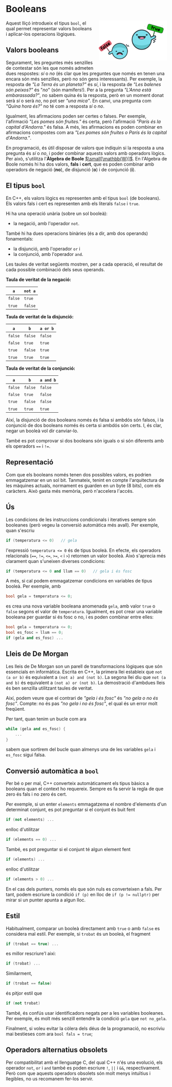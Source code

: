 # Booleans

<img src='./booleans.png' style='height: 9em; float: right; margin: 0 0 1em 1em;'/>

Aquest lliçó introdueix el tipus `bool`,
el qual permet representar valors booleans i aplicar-los operacions lògiques.


## Valors booleans

Segurament, les preguntes més senzilles de contestar són les que només
admeten dues respostes: *sí* o *no* (és clar que les preguntes que
només en tenen una encara són més senzilles, però no són gens
interessants). Per exemple, la resposta de *"La Terra és un planeta?"*
és *sí*, i la resposta de *"Les balenes són peixos?"* és "*no*" (són
mamífers!). Per a la pregunta *"L'Anna està embarassada?"*, no sabem
quina és la resposta, però en un moment donat serà *sí* o serà *no*, no
pot ser *"una mica"*.  En canvi, una pregunta com *"Quina hora és?"* no
té com a resposta *sí* o *no*.

Igualment, les afirmacions poden ser certes o falses. Per exemple, l'afirmació
*"Les pomes són fruites."* és certa, però l'afirmació *"París és la capital
d'Andorra."* és falsa. A més, les afirmacions es poden combinar
en afirmacions compostes com ara *"Les pomes són fruites o París
és la capital d'Andorra."*.

En programació, és útil disposar de valors que indiquin
si la resposta a una pregunta és *sí* o *no*,
i poder combinar aquests valors amb operadors lògics.
Per això, s'utilitza l'**Àlgebra de Boole**
[$\small[\mathbb{W}]$](https://ca.wikipedia.org/wiki/%C3%80lgebra_de_Boole).
En l'Algebra de Boole només hi ha dos valors, **fals** i **cert**,
que es poden combinar amb operadors de negació (**no**),
de disjunció (**o**) i de conjunció (**i**).




## El tipus `bool`

En C++, els valors lògics es representen amb el tipus `bool` (de booleans).
Els valors fals i cert es representen amb els literals `false` i `true`.

Hi ha una operació unària (sobre un sol booleà):

- la negació, amb l'operador `not`.

També hi ha dues operacions binàries (és a dir, amb dos operands) fonamentals:

- la disjunció, amb l'operador `or` i
- la conjunció, amb l'operador `and`.

Les taules de veritat següents mostren, per a cada operació,
el resultat de cada possible combinació dels seus operands.

**Taula de veritat de la negació:**

| `a`        | `not a`    |
| ---------- | ---------- |
|  `false`   |  `true`    |
|  `true`    |  `false`   |

**Taula de veritat de la disjunció:**

| `a`  | `b`  | `a or b` |
| ---- | ---- | --------- |
|  `false`   |  `false`   | `false` |
|  `false`   |  `true`    | `true`  |
|  `true`    |  `false`   | `true`  |
|  `true`    |  `true`    | `true`  |

**Taula de veritat de la conjunció:**

| `a`  | `b`  | `a and b` |
| ---- | ---- | --------- |
|  `false`   |  `false`   | `false` |
|  `false`   |  `true`    | `false` |
|  `true`    |  `false`   | `false` |
|  `true`    |  `true`    | `true`  |


Així, la disjunció de dos booleans només és falsa si ambdós són falsos,
i la conjunció de dos booleans només és certa si ambdós són certs.
I, és clar, negar un booleà vol dir canviar-lo.

També es pot comprovar si dos booleans són iguals
o si són diferents amb els operadors `==` i `!=`.


## Representació

Com que els booleans només tenen dos possibles valors,
es podrien emmagatzemar en un sol bit.
Tanmateix, tenint en compte l'arquitectura de les màquines actuals,
normament es guarden en un byte (8 bits), com els caràcters.
Això gasta més memòria, però n'accelera l'accés.


## Ús

Les condicions de les instruccions condicionals i iteratives
sempre són booleanes (però vegeu la conversió automàtica més avall).
Per exemple, quan s'escriu

```c++
if (temperatura <= 0)   // gela
```

l'expressió `temperatura <= 0` és de tipus booleà.
En efecte, els operadors relacionals (`==`, `!=`, `<=`, `>=`, `<` i `>`)
retornen un valor booleà.
Això s'aprecia més clarament quan s'uneixen diverses condicions:

```c++
if (temperatura <= 0 and llum == 0)   // gela i és fosc
```

A més, si cal podem emmagatzemar condicions
en variables de tipus booleà.
Per exemple, amb

```c++
bool gela = temperatura <= 0;
```

es crea una nova variable booleana anomenada `gela`,
amb valor `true` o `false` segons el valor de `temperatura`.
Igualment, es pot crear una variable booleana
per guardar si és fosc o no,
i es poden combinar entre elles:

```c++
bool gela = temperatura <= 0;
bool es_fosc = llum == 0;
if (gela and es_fosc) ...
```


## Lleis de De Morgan

Les lleis de De Morgan son un parell de transformacions lògiques
que són essencials en informàtica.
Escrita en C++, la primera llei estableix que `not (a or b)`
és equivalent a `(not a) and (not b)`.
La segona llei diu que `not (a and b)` és
equivalent a `(not a) or (not b)`. La demostració d'ambdues lleis és
ben senzilla utilitzant taules de veritat.

Així, podem veure que el contrari de *"gela i és fosc"*
és *"no gela o no és fosc"*.
Compte: no és pas *"no gela i no és fosc"*,
el qual és un error molt freqüent.

Per tant, quan tenim un bucle com ara

```c++
while (gela and es_fosc) {
    ...
}
```

sabem que sortirem del bucle quan almenys una de les variables
`gela` i `es_fosc` sigui falsa.



## Conversió automàtica a `bool`

Per bé o per mal, C++ converteix automàticament els tipus bàsics
a booleans quan el context ho requereix. Sempre es fa servir
la regla de que zero és fals i no zero és cert.

Per exemple, si un enter `elements` emmagatzema el nombre d'elements d'un
determinat conjunt, es pot preguntar si el conjunt és buit fent

```c++
if (not elements) ...
```

enlloc d'utilitzar

```c++
if (elements == 0) ...
```

També, es pot preguntar si el conjunt té algun element fent

```c++
if (elements) ...
```

enlloc d'utilitzar

```c++
if (elements > 0) ...
```

En el cas dels punters, només els que són nuls es converteixen a fals.
Per tant, podem escriure la condició `if (p)` en lloc
de `if (p != nullptr)` per mirar si un punter apunta a algun lloc.


## Estil

Habitualment, comparar un booleà directament amb `true` o amb `false`  es
considera mal estil. Per exemple, si `trobat` és un booleà, el fragment

```c++
if (trobat == true) ...
```

es millor rescriure'l aixi:

```c++
if (trobat) ...
```

Similarment,

```c++
if (trobat == false)
```

és pitjor estil que

```c++
if (not trobat)
```

També, és confús usar identificadors negats
per a les variables booleanes.
Per exemple, és molt més senzill entendre la condició `gela` que `not no_gela`.

Finalment, si voleu evitar la còlera dels déus de la programació,
no escriviu mai bestieses com ara `bool fals = true`;


## Operadors alternatius obsolets

Per compatibilitat amb el llenguatge C, del qual C++ n'és una evolució,
els operador `not`, `or` i `and`
també es poden escriure `!`, `||` i  `&&`, respectivament.
Però com que aquests operadors obsolets són molt menys intuïtius i llegibles,
no us recomanem fer-los servir.




<Autors autors="jpetit roura"/>

